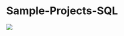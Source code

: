 # Sample-Projects-SQL
<img src="https://img.shields.io/badge/MySQL-00000F?style=for-the-badge&logo=mysql&logoColor=white" />
